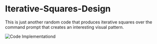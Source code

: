 # Iterative-Squares-Design

This is just another random code that produces iterative squares over the command prompt that creates an interesting visual pattern. 

![Code Implementationd](https://octodex.github.com/images/yaktocat.png)
